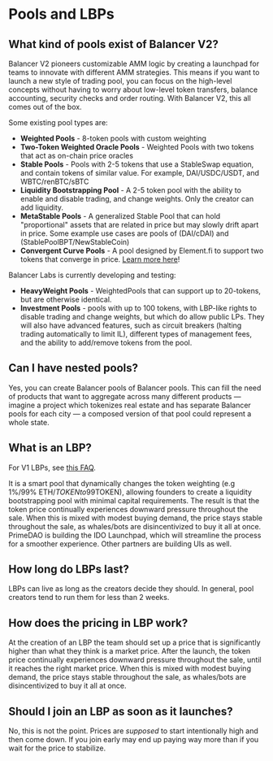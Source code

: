 # Pools and LBPs

## What kind of pools exist of Balancer V2?

Balancer V2 pioneers customizable AMM logic by creating a launchpad for teams to innovate with different AMM strategies. This means if you want to launch a new style of trading pool, you can focus on the high-level concepts without having to worry about low-level token transfers, balance accounting, security checks and order routing. With Balancer V2, this all comes out of the box.

Some existing pool types are:

* **Weighted Pools** - 8-token pools with custom weighting
* **Two-Token Weighted Oracle Pools** - Weighted Pools with two tokens that act as on-chain price oracles
* **Stable Pools** - Pools with 2-5 tokens that use a StableSwap equation, and contain tokens of similar value. For example, DAI/USDC/USDT, and WBTC/renBTC/sBTC
* **Liquidity Bootstrapping Pool** - A 2-5 token pool with the ability to enable and disable trading, and change weights. Only the creator can add liquidity.
* **MetaStable Pools** - A generalized Stable Pool that can hold "proportional" assets that are related in price but may slowly drift apart in price. Some example use cases are pools of \(DAI/cDAI\) and \(StablePoolBPT/NewStableCoin\)
* **Convergent Curve Pools** - A pool designed by Element.fi to support two tokens that converge in price. [Learn more here](https://docs.element.fi/developers/element-smart-contracts/custom-balancer-curve/convergent-curve-pool)!

Balancer Labs is currently developing and testing:

* **HeavyWeight Pools** - WeightedPools that can support up to 20-tokens, but are otherwise identical.
* **Investment Pools** - pools with up to 100 tokens, with LBP-like rights to disable trading and change weights, but which do allow public LPs. They will also have advanced features, such as circuit breakers \(halting trading automatically to limit IL\), different types of management fees, and the ability to add/remove tokens from the pool.

## Can I have nested pools?

Yes, you can create Balancer pools of Balancer pools. This can fill the need of products that want to aggregate across many different products — imagine a project which tokenizes real estate and has separate Balancer pools for each city — a composed version of that pool could represent a whole state.

## What is an LBP?

For V1 LBPs, see [this FAQ](https://docs.balancer.fi/v/v1/smart-contracts/smart-pools/liquidity-bootstrapping-faq).   
  
It is a smart pool that dynamically changes the token weighting \(e.g 1%/99% ETH/$TOKEN to 99%/1% ETH/$TOKEN\), allowing founders to create a liquidity bootstrapping pool with minimal capital requirements. The result is that the token price continually experiences downward pressure throughout the sale. When this is mixed with modest buying demand, the price stays stable throughout the sale, as whales/bots are disincentivized to buy it all at once. PrimeDAO is building the IDO Launchpad, which will streamline the process for a smoother experience. Other partners are building UIs as well.

## How long do LBPs last?

LBPs can live as long as the creators decide they should. In general, pool creators tend to run them for less than 2 weeks.

## How does the pricing in LBP work?

At the creation of an LBP the team should set up a price that is significantly higher than what they think is a market price. After the launch, the token price continually experiences downward pressure throughout the sale, until it reaches the right market price. When this is mixed with modest buying demand, the price stays stable throughout the sale, as whales/bots are disincentivized to buy it all at once.

## Should I join an LBP as soon as it launches?

No, this is not the point. Prices are _supposed_ to start intentionally high and then come down. If you join early may end up paying way more than if you wait for the price to stabilize.

